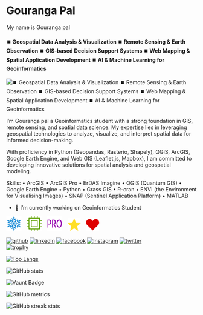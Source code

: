 

# Gouranga Pal
My name is Gouranga pal 
#### ⏹️ Geospatial Data Analysis & Visualization  ⏹️ Remote Sensing & Earth Observation  ⏹️ GIS-based Decision Support Systems  ⏹️ Web Mapping & Spatial Application Development  ⏹️ AI & Machine Learning for Geoinformatics
![⏹️ Geospatial Data Analysis & Visualization  ⏹️ Remote Sensing & Earth Observation  ⏹️ GIS-based Decision Support Systems  ⏹️ Web Mapping & Spatial Application Development  ⏹️ AI & Machine Learning for Geoinformatics](https://www.linkedin.com/in/gouranga-pal-50349a2ab)

I’m Gouranga pal a Geoinformatics student with a strong foundation in GIS, remote sensing, and spatial data science. My expertise lies in leveraging geospatial technologies to analyze, visualize, and interpret spatial data for informed decision-making.

With proficiency in Python (Geopandas, Rasterio, Shapely), QGIS, ArcGIS, Google Earth Engine, and Web GIS (Leaflet.js, Mapbox), I am committed to developing innovative solutions for spatial analysis and geospatial modeling.

Skills: • ArcGIS  	• ArcGIS Pro  	• ErDAS Imagine 	• QGIS (Quantum GIS) 	• Google Earth Engine  	• Python  	• Grass GIS  	• R-cran 	• ENVI (the Environment for Visualising Images) 	• SNAP (Sentinel Application Platform) 	• MATLAB



- 🔭 I’m currently working on Geoinformatics  Student 



<a href='https://archiveprogram.github.com/'><img src='https://raw.githubusercontent.com/acervenky/animated-github-badges/master/assets/acbadge.gif' width='40' height='40'></a> <a href='https://docs.github.com/en/developers'><img src='https://raw.githubusercontent.com/acervenky/animated-github-badges/master/assets/devbadge.gif' width='40' height='40'></a> <a href='https://github.com/pricing'><img src='https://raw.githubusercontent.com/acervenky/animated-github-badges/master/assets/pro.gif' width='40' height='40'></a> <a href='https://stars.github.com/'><img src='https://raw.githubusercontent.com/acervenky/animated-github-badges/master/assets/starbadge.gif' width='35' height='35'></a> <a href='https://docs.github.com/en/github/supporting-the-open-source-community-with-github-sponsors'><img src='https://raw.githubusercontent.com/acervenky/animated-github-badges/master/assets/sponsorbadge.gif' width='35' height='35'></a> 


[<img src='https://cdn.jsdelivr.net/npm/simple-icons@3.0.1/icons/github.svg' alt='github' height='40'>](https://github.com/https://github.com/Gour1959anga)  [<img src='https://cdn.jsdelivr.net/npm/simple-icons@3.0.1/icons/linkedin.svg' alt='linkedin' height='40'>](https://www.linkedin.com/in/https://www.linkedin.com/in/gouranga-pal-50349a2ab/)  [<img src='https://cdn.jsdelivr.net/npm/simple-icons@3.0.1/icons/facebook.svg' alt='facebook' height='40'>](https://www.facebook.com/https://www.facebook.com/share/1F8XimMYWu/)  [<img src='https://cdn.jsdelivr.net/npm/simple-icons@3.0.1/icons/instagram.svg' alt='instagram' height='40'>](https://www.instagram.com/https://www.instagram.com/gpal105?utm_source=qr&igsh=MW1tcm9ic2FpMXN1ag==/)  [<img src='https://cdn.jsdelivr.net/npm/simple-icons@3.0.1/icons/twitter.svg' alt='twitter' height='40'>](https://twitter.com/https://x.com/PalGourang66416?t=4nJiQQrDpKMVoW3mB2F02Q&s=08)  
[![trophy](https://github-profile-trophy.vercel.app/?username=https://github.com/Gour1959anga)](https://github.com/ryo-ma/github-profile-trophy)

[![Top Langs](https://github-readme-stats.vercel.app/api/top-langs/?username=https://github.com/Gour1959anga)](https://github.com/anuraghazra/github-readme-stats)

![GitHub stats](https://github-readme-stats.vercel.app/api?username=https://github.com/Gour1959anga&show_icons=true&count_private=true)  

![Vaunt Badge](https://api.vaunt.dev/v1/github/entities/https://github.com/Gour1959anga/contributions?format=svg&private=true)  

![GitHub metrics](https://metrics.lecoq.io/https://github.com/Gour1959anga)  

![GitHub streak stats](https://streak-stats.demolab.com/?user=https://github.com/Gour1959anga)  

